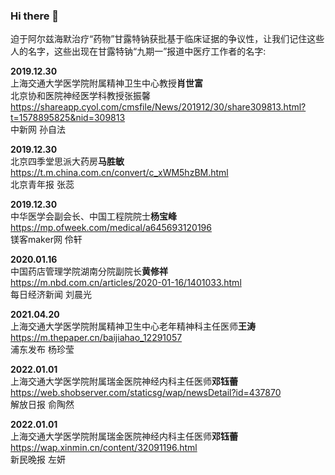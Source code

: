 ### Hi there 👋

迫于阿尔兹海默治疗“药物”甘露特钠获批基于临床证据的争议性，让我们记住这些人的名字，这些出现在甘露特钠“九期一”报道中医疗工作者的名字:

**2019.12.30**  
上海交通大学医学院附属精神卫生中心教授**肖世富**  
北京协和医院神经医学科教授张振馨  
https://shareapp.cyol.com/cmsfile/News/201912/30/share309813.html?t=1578895825&nid=309813  
中新网 孙自法  

**2019.12.30**  
北京四季堂思派大药房**马胜敏**  
https://t.m.china.com.cn/convert/c_xWM5hzBM.html  
北京青年报 张蕊  

**2019.12.30**  
中华医学会副会长、中国工程院院士**杨宝峰**  
https://mp.ofweek.com/medical/a645693120196  
镁客maker网 伶轩  

**2020.01.16**  
中国药店管理学院湖南分院副院长**黄修祥**  
https://m.nbd.com.cn/articles/2020-01-16/1401033.html  
每日经济新闻 刘晨光  

**2021.04.20**  
上海交通大学医学院附属精神卫生中心老年精神科主任医师**王涛**  
https://m.thepaper.cn/baijiahao_12291057  
浦东发布 杨珍莹  

**2022.01.01**  
上海交通大学医学院附属瑞金医院神经内科主任医师**邓钰蕾**  
https://web.shobserver.com/staticsg/wap/newsDetail?id=437870  
解放日报 俞陶然  

**2022.01.01**  
上海交通大学医学院附属瑞金医院神经内科主任医师**邓钰蕾**  
https://wap.xinmin.cn/content/32091196.html  
新民晚报 左妍  
